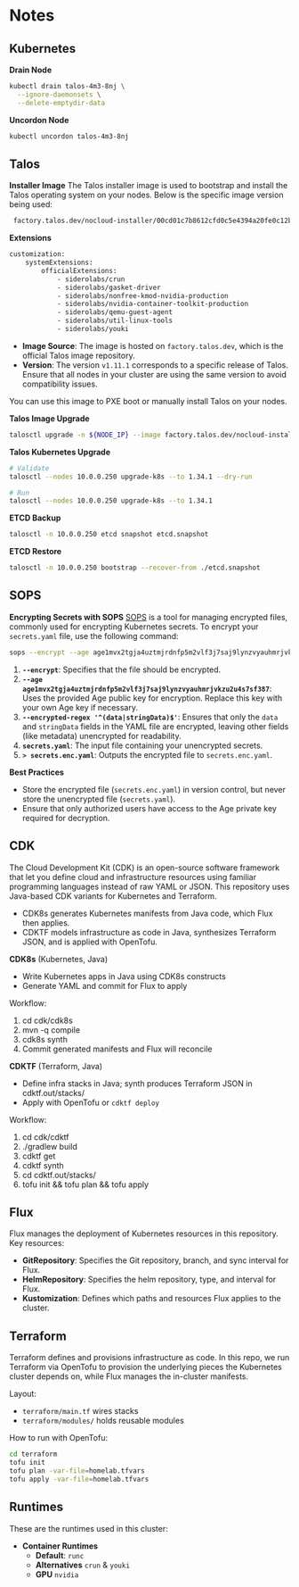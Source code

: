 # Notes

## Kubernetes

**Drain Node**
```bash
kubectl drain talos-4m3-8nj \
  --ignore-daemonsets \
  --delete-emptydir-data
```

**Uncordon Node**
```bash
kubectl uncordon talos-4m3-8nj
```

## Talos
**Installer Image**
The Talos installer image is used to bootstrap and install the Talos operating system on your nodes. Below is the specific image version being used:

```bash
 factory.talos.dev/nocloud-installer/00cd01c7b8612cfd0c5e4394a20fe0c12b1c398ddbf6b554d909179411659e6a:v1.11.1 
```

**Extensions**
```bash
customization:
    systemExtensions:
        officialExtensions:
            - siderolabs/crun
            - siderolabs/gasket-driver
            - siderolabs/nonfree-kmod-nvidia-production
            - siderolabs/nvidia-container-toolkit-production
            - siderolabs/qemu-guest-agent
            - siderolabs/util-linux-tools
            - siderolabs/youki
```

- **Image Source**: The image is hosted on `factory.talos.dev`, which is the official Talos image repository.
- **Version**: The version `v1.11.1` corresponds to a specific release of Talos. Ensure that all nodes in your cluster are using the same version to avoid compatibility issues.

You can use this image to PXE boot or manually install Talos on your nodes.

**Talos Image Upgrade**
```bash
talosctl upgrade -n ${NODE_IP} --image factory.talos.dev/nocloud-installer/${IMAGE_HASH}:${IMAGE_VERSION}
```

**Talos Kubernetes Upgrade**
```bash
# Validate
talosctl --nodes 10.0.0.250 upgrade-k8s --to 1.34.1 --dry-run

# Run
talosctl --nodes 10.0.0.250 upgrade-k8s --to 1.34.1
```

**ETCD Backup**
```bash
talosctl -n 10.0.0.250 etcd snapshot etcd.snapshot
```

**ETCD Restore**
```bash
talosctl -n 10.0.0.250 bootstrap --recover-from ./etcd.snapshot
```

## SOPS
**Encrypting Secrets with SOPS**
[SOPS](https://github.com/getsops/sops) is a tool for managing encrypted files, commonly used for encrypting Kubernetes secrets. To encrypt your `secrets.yaml` file, use the following command:

```bash
sops --encrypt --age age1mvx2tgja4uztmjrdnfp5m2vlf3j7saj9lynzvyauhmrjvkzu2u4s7sf387 --encrypted-regex '^(data|stringData)$' secrets.yaml > secrets.enc.yaml
```

1. **`--encrypt`**: Specifies that the file should be encrypted.
2. **`--age age1mvx2tgja4uztmjrdnfp5m2vlf3j7saj9lynzvyauhmrjvkzu2u4s7sf387`**: Uses the provided Age public key for encryption. Replace this key with your own Age key if necessary.
3. **`--encrypted-regex '^(data|stringData)$'`**: Ensures that only the `data` and `stringData` fields in the YAML file are encrypted, leaving other fields (like metadata) unencrypted for readability.
4. **`secrets.yaml`**: The input file containing your unencrypted secrets.
5. **`> secrets.enc.yaml`**: Outputs the encrypted file to `secrets.enc.yaml`.

**Best Practices**
- Store the encrypted file (`secrets.enc.yaml`) in version control, but never store the unencrypted file (`secrets.yaml`).
- Ensure that only authorized users have access to the Age private key required for decryption.

## CDK
The Cloud Development Kit (CDK) is an open-source software framework that let you define cloud and infrastructure resources using familiar programming languages instead of raw YAML or JSON. This repository uses Java-based CDK variants for Kubernetes and Terraform.

- CDK8s generates Kubernetes manifests from Java code, which Flux then applies.
- CDKTF models infrastructure as code in Java, synthesizes Terraform JSON, and is applied with OpenTofu.

**CDK8s** (Kubernetes, Java)
- Write Kubernetes apps in Java using CDK8s constructs
- Generate YAML and commit for Flux to apply

Workflow:
1. cd cdk/cdk8s
2. mvn -q compile
3. cdk8s synth
4. Commit generated manifests and Flux will reconcile

**CDKTF** (Terraform, Java)
- Define infra stacks in Java; synth produces Terraform JSON in cdktf.out/stacks/<stack-name>
- Apply with OpenTofu or `cdktf deploy`

Workflow:
1. cd cdk/cdktf
2. ./gradlew build
3. cdktf get
4. cdktf synth
5. cd cdktf.out/stacks/<stack-name>
6. tofu init && tofu plan && tofu apply

## Flux
Flux manages the deployment of Kubernetes resources in this repository. Key resources:

- **GitRepository**: Specifies the Git repository, branch, and sync interval for Flux.
- **HelmRepository**: Specifies the helm repository, type, and interval for Flux.
- **Kustomization**: Defines which paths and resources Flux applies to the cluster.

## Terraform
Terraform defines and provisions infrastructure as code. In this repo, we run Terraform via OpenTofu to provision the underlying pieces the Kubernetes cluster depends on, while Flux manages the in-cluster manifests.

Layout:
- `terraform/main.tf` wires stacks
- `terraform/modules/` holds reusable modules

How to run with OpenTofu:
```sh
cd terraform
tofu init
tofu plan -var-file=homelab.tfvars
tofu apply -var-file=homelab.tfvars
```

## Runtimes
These are the runtimes used in this cluster:

- **Container Runtimes**
  - **Default**: `runc`
  - **Alternatives** `crun` & `youki`
  - **GPU** `nvidia`